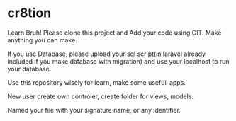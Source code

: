 # cr8tion
Learn Bruh!
Please clone this project and Add your code using GIT.
Make anything you can make.

If you use Database, please upload your sql script(in laravel already included if you make database with migration) and use your localhost to run your database. 

Use this repository wisely for learn, make some usefull apps.

New user create own controler, create folder for views, models.

Named your file with your signature name, or any identifier.

